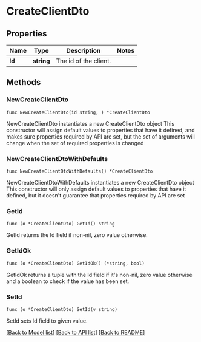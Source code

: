# CreateClientDto

## Properties

Name | Type | Description | Notes
------------ | ------------- | ------------- | -------------
**Id** | **string** | The id of the client. | 

## Methods

### NewCreateClientDto

`func NewCreateClientDto(id string, ) *CreateClientDto`

NewCreateClientDto instantiates a new CreateClientDto object
This constructor will assign default values to properties that have it defined,
and makes sure properties required by API are set, but the set of arguments
will change when the set of required properties is changed

### NewCreateClientDtoWithDefaults

`func NewCreateClientDtoWithDefaults() *CreateClientDto`

NewCreateClientDtoWithDefaults instantiates a new CreateClientDto object
This constructor will only assign default values to properties that have it defined,
but it doesn't guarantee that properties required by API are set

### GetId

`func (o *CreateClientDto) GetId() string`

GetId returns the Id field if non-nil, zero value otherwise.

### GetIdOk

`func (o *CreateClientDto) GetIdOk() (*string, bool)`

GetIdOk returns a tuple with the Id field if it's non-nil, zero value otherwise
and a boolean to check if the value has been set.

### SetId

`func (o *CreateClientDto) SetId(v string)`

SetId sets Id field to given value.



[[Back to Model list]](../README.md#documentation-for-models) [[Back to API list]](../README.md#documentation-for-api-endpoints) [[Back to README]](../README.md)


